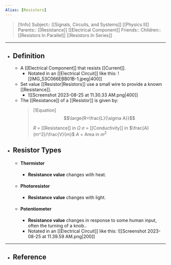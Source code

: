 ```yaml
---
Alias: [Resistors]
---
```

> [!Info]
> Subject:: [[Signals, Circuits, and Systems]] [[Physics II]]
> Parents:: [[Resistance]] [[Electrical Component]]
> Friends:: 
> Children:: [[Resistors In Parallel]] [[Resistors In Series]]
---
- ## Definition
	- A [[Electrical Component]] that resists [[Current]].
		- Notated in an [[Electrical Circuit]] like this: 
		  ![[IMG_53C066EBB01B-1.jpeg|400]]
	- Set value [[Resistor|Resistors]] use a small wire to provide a known [[Resistance]].
		- ![[Screenshot 2023-08-25 at 11.30.33 AM.png|400]]
	- The [[Resistance]] of a [[Resistor]] is given by:
	  > [!Equation]
	  > $$\large{R=\frac{L}{\sigma A}}$$
	  > 
	  > $R$ = [[Resistance]] in $\Omega$
	  > $\sigma$ = [[Conductivity]] in $\frac{A}{m^2}/\frac{V}{m}$
	  > $A$ = Area in $m^2$
- ## Resistor Types
	- #### Thermistor
		- **Resistance value** changes with heat.
	- #### Photoresistor
		- **Resistance value** changes with light.
	- #### Potentiometer
		- **Resistance value** changes in response to some human input, often the turning of a knob..
		- Notated in an [[Electrical Circuit]] like this:
		  ![[Screenshot 2023-08-25 at 11.39.59 AM.png|200]]
---
- ## Reference